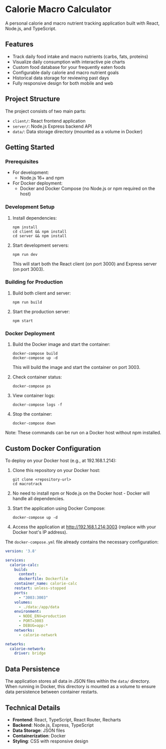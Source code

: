 # Calorie Macro Calculator

A personal calorie and macro nutrient tracking application built with React, Node.js, and TypeScript.

## Features

- Track daily food intake and macro nutrients (carbs, fats, proteins)
- Visualize daily consumption with interactive pie charts
- Custom food database for your frequently eaten foods
- Configurable daily calorie and macro nutrient goals
- Historical data storage for reviewing past days
- Fully responsive design for both mobile and web

## Project Structure

The project consists of two main parts:

- `client/`: React frontend application
- `server/`: Node.js Express backend API
- `data/`: Data storage directory (mounted as a volume in Docker)

## Getting Started

### Prerequisites

- For development:
  - Node.js 16+ and npm
- For Docker deployment:
  - Docker and Docker Compose (no Node.js or npm required on the host)

### Development Setup

1. Install dependencies:
   ```
   npm install
   cd client && npm install
   cd server && npm install
   ```

2. Start development servers:
   ```
   npm run dev
   ```
   This will start both the React client (on port 3000) and Express server (on port 3003).

### Building for Production

1. Build both client and server:
   ```
   npm run build
   ```

2. Start the production server:
   ```
   npm start
   ```

### Docker Deployment

1. Build the Docker image and start the container:
   ```
   docker-compose build
   docker-compose up -d
   ```
   This will build the image and start the container on port 3003.

2. Check container status:
   ```
   docker-compose ps
   ```

3. View container logs:
   ```
   docker-compose logs -f
   ```

4. Stop the container:
   ```
   docker-compose down
   ```

Note: These commands can be run on a Docker host without npm installed.

## Custom Docker Configuration

To deploy on your Docker host (e.g., at 192.168.1.214):

1. Clone this repository on your Docker host:
   ```
   git clone <repository-url>
   cd macrotrack
   ```

2. No need to install npm or Node.js on the Docker host - Docker will handle all dependencies.

3. Start the application using Docker Compose:
   ```
   docker-compose up -d
   ```

4. Access the application at http://192.168.1.214:3003 (replace with your Docker host's IP address).

The `docker-compose.yml` file already contains the necessary configuration:

```yaml
version: '3.8'

services:
  calorie-calc:
    build:
      context: .
      dockerfile: Dockerfile
    container_name: calorie-calc
    restart: unless-stopped
    ports:
      - "3003:3003"
    volumes:
      - ./data:/app/data
    environment:
      - NODE_ENV=production
      - PORT=3003
      - DEBUG=app:*
    networks:
      - calorie-network

networks:
  calorie-network:
    driver: bridge
```

## Data Persistence

The application stores all data in JSON files within the `data/` directory. When running in Docker, this directory is mounted as a volume to ensure data persistence between container restarts.

## Technical Details

- **Frontend**: React, TypeScript, React Router, Recharts
- **Backend**: Node.js, Express, TypeScript
- **Data Storage**: JSON files
- **Containerization**: Docker
- **Styling**: CSS with responsive design
